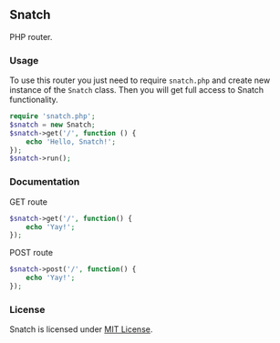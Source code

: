 ## Snatch

PHP router.

### Usage

To use this router you just need to require `snatch.php` and create new instance of the `Snatch` class. Then you will get full access to Snatch functionality.

```php
require 'snatch.php';
$snatch = new Snatch;
$snatch->get('/', function () {
	echo 'Hello, Snatch!';
});
$snatch->run();
```

### Documentation

GET route

```php
$snatch->get('/', function() {
	echo 'Yay!';
});
```

POST route

```php
$snatch->post('/', function() {
	echo 'Yay!';
});
```

### License

Snatch is licensed under [MIT License](http://opensource.org/licenses/MIT).

